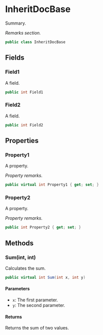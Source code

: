 # InheritDocBase
Summary.

_Remarks section._

```cs
public class InheritDocBase
```

## Fields
### Field1
A field.

```cs
public int Field1
```

### Field2
A field.

```cs
public int Field2
```

## Properties
### Property1
A property.

_Property remarks._

```cs
public virtual int Property1 { get; set; }
```

### Property2
A property.

_Property remarks._

```cs
public int Property2 { get; set; }
```

## Methods
### Sum(int, int)
Calculates the sum.

```cs
public virtual int Sum(int x, int y)
```

#### Parameters
- `x`: The first parameter.
- `y`: The second parameter.

#### Returns
Returns the sum of two values.

